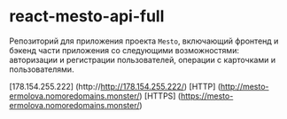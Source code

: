 # react-mesto-api-full
Репозиторий для приложения проекта `Mesto`, включающий фронтенд и бэкенд части приложения со следующими возможностями: авторизации и регистрации пользователей, операции с карточками и пользователями. 

[178.154.255.222] (http://http://178.154.255.222/)
[HTTP] (http://mesto-ermolova.nomoredomains.monster/)
[HTTPS] (https://mesto-ermolova.nomoredomains.monster/)